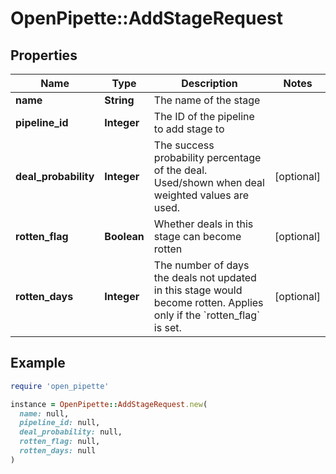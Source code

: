 # OpenPipette::AddStageRequest

## Properties

| Name | Type | Description | Notes |
| ---- | ---- | ----------- | ----- |
| **name** | **String** | The name of the stage |  |
| **pipeline_id** | **Integer** | The ID of the pipeline to add stage to |  |
| **deal_probability** | **Integer** | The success probability percentage of the deal. Used/shown when deal weighted values are used. | [optional] |
| **rotten_flag** | **Boolean** | Whether deals in this stage can become rotten | [optional] |
| **rotten_days** | **Integer** | The number of days the deals not updated in this stage would become rotten. Applies only if the &#x60;rotten_flag&#x60; is set. | [optional] |

## Example

```ruby
require 'open_pipette'

instance = OpenPipette::AddStageRequest.new(
  name: null,
  pipeline_id: null,
  deal_probability: null,
  rotten_flag: null,
  rotten_days: null
)
```

